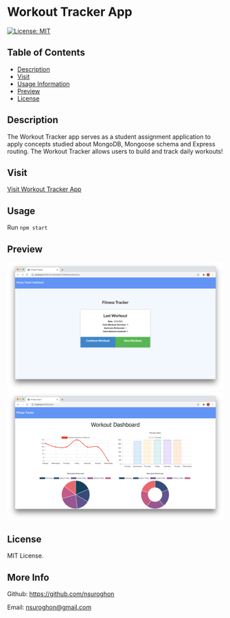 
# Workout Tracker App

[![License: MIT](https://img.shields.io/badge/License-MIT-yellow.svg)](https://opensource.org/licenses/MIT)

## Table of Contents
* [Description](#description)
* [Visit](#visit)
* [Usage Information](#usage)
* [Preview](#preview)
* [License](#license)

## Description
The Workout Tracker app serves as a student assignment application to apply concepts studied about MongoDB, Mongoose schema and Express routing. The Workout Tracker allows users to build and track daily workouts!

## Visit
[Visit Workout Tracker App](https://salty-tundra-04486.herokuapp.com)

## Usage
Run ```npm start```

## Preview
![Preview](https://github.com/nsuroghon/Workout-Tracker/blob/main/public/img/Screen%20Shot%202021-02-10%20at%207.07.30%20PM.png)
![Preview](https://github.com/nsuroghon/Workout-Tracker/blob/main/public/img/Screen%20Shot%202021-02-10%20at%207.07.50%20PM.png)

## License
MIT License.

## More Info
Github: https://github.com/nsuroghon

Email: nsuroghon@gmail.com
    
